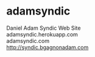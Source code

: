 adamsyndic
==========

Daniel Adam Syndic Web Site<br>
adamsyndic.herokuapp.com<br>
adamsyndic.com<br>
http://syndic.bgagnonadam.com
